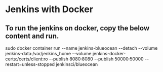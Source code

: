 # Jenkins with Docker
## To run the jenkins on docker, copy the below content and run. 

sudo docker container run --name jenkins-blueocean --detach --volume jenkins-data:/var/jenkins_home  --volume jenkins-docker-certs:/certs/client:ro  --publish 8080:8080 --publish 50000:50000 --restart=unless-stopped jenkinsci/blueocean
